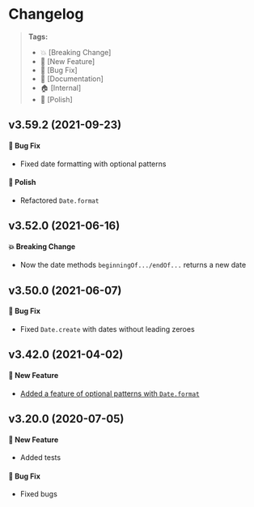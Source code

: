 Changelog
=========

> **Tags:**
> - :boom:       [Breaking Change]
> - :rocket:     [New Feature]
> - :bug:        [Bug Fix]
> - :memo:       [Documentation]
> - :house:      [Internal]
> - :nail_care:  [Polish]

## v3.59.2 (2021-09-23)

#### :bug: Bug Fix

* Fixed date formatting with optional patterns

#### :nail_care: Polish

* Refactored `Date.format`

## v3.52.0 (2021-06-16)

#### :boom: Breaking Change

* Now the date methods `beginningOf.../endOf...` returns a new date

## v3.50.0 (2021-06-07)

#### :bug: Bug Fix

* Fixed `Date.create` with dates without leading zeroes

## v3.42.0 (2021-04-02)

#### :rocket: New Feature

* [Added a feature of optional patterns with `Date.format`](https://github.com/V4Fire/Core/issues/163)

## v3.20.0 (2020-07-05)

#### :rocket: New Feature

* Added tests

#### :bug: Bug Fix

* Fixed bugs
